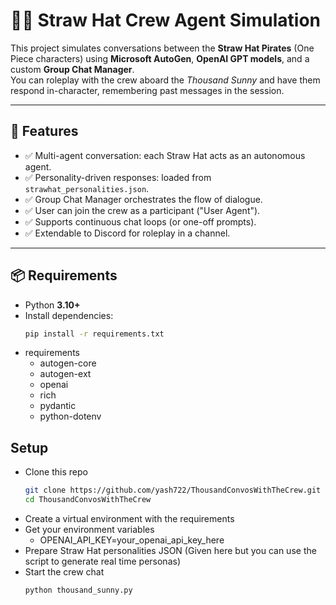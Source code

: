 # 🏴‍☠️ Straw Hat Crew Agent Simulation  

This project simulates conversations between the **Straw Hat Pirates** (One Piece characters) using **Microsoft AutoGen**, **OpenAI GPT models**, and a custom **Group Chat Manager**.  
You can roleplay with the crew aboard the *Thousand Sunny* and have them respond in-character, remembering past messages in the session.  

---

## 🚀 Features
- ✅ Multi-agent conversation: each Straw Hat acts as an autonomous agent.  
- ✅ Personality-driven responses: loaded from `strawhat_personalities.json`.  
- ✅ Group Chat Manager orchestrates the flow of dialogue.  
- ✅ User can join the crew as a participant ("User Agent").  
- ✅ Supports continuous chat loops (or one-off prompts).  
- ✅ Extendable to Discord for roleplay in a channel.  

---

## 📦 Requirements
- Python **3.10+**
- Install dependencies:
  ```bash
  pip install -r requirements.txt

- requirements
    - autogen-core
    - autogen-ext
    - openai
    - rich
    - pydantic
    - python-dotenv

## Setup
- Clone this repo
    ```bash
    git clone https://github.com/yash722/ThousandConvosWithTheCrew.git
    cd ThousandConvosWithTheCrew
- Create a virtual environment with the requirements
- Get your environment variables
    - OPENAI_API_KEY=your_openai_api_key_here
- Prepare Straw Hat personalities JSON (Given here but you can use the script to generate real time personas)
- Start the crew chat
    ```bash
    python thousand_sunny.py




